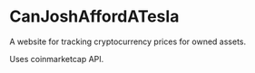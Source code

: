 # CanJoshAffordATesla
A website for tracking cryptocurrency prices for owned assets. 

Uses coinmarketcap API.
